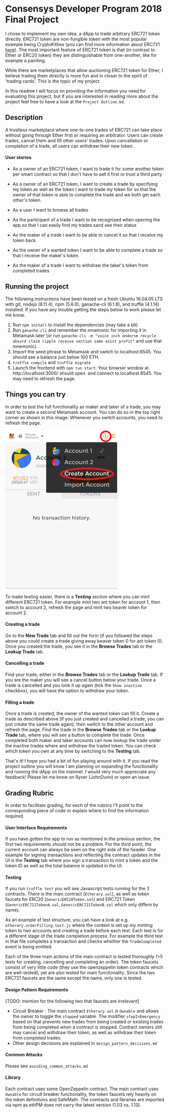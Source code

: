 # Consensys Developer Program 2018 Final Project
I chose to implement my own idea, a dApp to trade arbitrary ERC721 token directly. ERC721 token are non-fungible token with the most popular example being CryptoKitties (you can find more information about ERC721 [here](http://erc721.org/)). The most important feature of ERC721 token is that (in contrast to Ether or ERC20 token) they are distinguishable from one-another, like for example a painting.

While there are marketplaces that allow auctioning ERC721 token for Ether, I believe trading them directly is more fun and in closer to the spirit of 'trading cards'. This is the topic of my project.

In this readme I will focus on providing the information you need for evaluating this project, but if you are interested in reading more about the project feel free to have a look at the `Project Outline.md`.

## Description
A trustless marketplace where one-to-one trades of ERC721 can take place without going through Ether first or requiring an arbitrator. Users can create trades, cancel them and fill other users' trades. Upon cancellation or completion of a trade, all users can withdraw their new token.


#### User stories
- As a owner of an ERC721 token, I want to trade it for some another token per smart contract so that I don't have to sell it first or trust a third party

- As a owner of an ERC721 token, I want to create a trade by specifying my token as well as the token I want to trade my token for so that the owner of that token is able to complete the trade and we both get each other's token.

- As a user I want to browse all trades

- As the participant of a trade I want to be recognized when opening the app so that I can  easily find my trades sand see their status

- As the maker of a trade I want to be able to cancel it so that I receive my token back

- As the owner of a wanted token I want to be able to complete a trade so that I receive the maker's token

- As the maker of a trade I want to withdraw the taker's token from completed trades


## Running the project
The following instructions have been tested on a fresh Ubuntu 16.04.05 LTS with git, nodejs (8.11.4), npm (5.6.0), ganache-cli (6.1.8), and truffle (4.1.14) installed. If you have any trouble getting the steps below to work please let me know.

1. Run `npm install` to install the dependencies (may take a bit)
2. Run `ganache-cli` and remember the mnemonic for importing it in Metamask later (or run `ganache-cli -m "voice inch endorse recycle absurd claim ripple receive section same exist profit"` and use that mnemonic).
3. Import the seed phrase to Metamask and switch to localhost:8545. You should see a balance just below 100 ETH. 
4. `truffle compile` and `truffle migrate`
5. Launch the frontend with `npm run start`. Your browser window at http://localhost:3000/ should open.
and connect to localhost 8545. You may need to refresh the page.

## Things you can try
In order to test the full functionality as maker and taker of a trade, you may want to create a second Metamask account. You can do so in the top right corner as shown in this image. Whenever you switch accounts, you need to refresh the page.

![Account setup](/img/metamaskAccount.png)


To make testing easier, there is a <b>Testing</b> section where you can mint different ERC721 token.
For example mint two ant token for account 1, then switch to account 2, refresh the page and mint two beaver token for account 2.

#### Creating a trade
Go to the <b>New Trade</b> tab and fill out the form (if you followed the steps above you could create a trade giving away beaver token 0 for ant token 0). Once you created the trade, you see it in the <b>Browse Trades</b> tab or the <b>Lookup Trade</b> tab.

#### Cancelling a trade
Find your trade, either in the <b>Browse Trades</b> tab or the <b>Lookup Trade</b> tab. If you are the maker you will see a cancel button below your trade. Once a trade is cancelled and you look it up again (tick the `Show inactive` checkbox), you will have the option to withdraw your token.

#### Filling a trade
Once a trade is created, the owner of the wanted token can fill it. Create a trade as described above (if you just created and cancelled a trade, you can just create the same trade again), then switch to the other account and refresh the page. Find the trade in the <b>Browse Trades</b> tab or the <b>Lookup Trade</b> tab, where you will see a button to complete the trade. Once completed both maker and taker accounts can now lookup the trade under the inactive trades where and withdraw the traded token. You can check which token you own at any time by switching to the <b>Testing</b> tab.


That's it! I hope you had a bit of fun playing around with it. If you read the project outline you will know I am planning on expanding the functionality and running the dApp on the mainnet. I would very much appreciate any feedback! Please let me know on Ryver (JohnDunn) or open an issue.



## Grading Rubric
In order to facilitate grading, for each of the rubrics I'll point to the corresponding piece of code or explain where to find the information required.

#### User Interface Requirements
If you have gotten the app to run as mentioned in the previous section, the first two requirements should not be a problem. For the third point, the current account can always be seen on the right side of the header. One example for signing transactions and reflecting the contract updates in the UI is the <b>Testing</b> tab where you sign a transaction to mint a token and the token ID as well as the total balance is updated in the UI.

#### Testing
If you run `truffle test` you will see Javascript tests running for the 3 contracts.
There is the main contract (`Etherary.sol`), as well as token faucets for ERC20 (`GenericERC20Token.sol`) and ERC721 Token (`GenericERC721TokenA.sol`, `GenericERC721TokenB.sol` which only differn by name).

As an example of test structure, you can have a look at e.g. `etherary.orderFilling.test.js` where the context is set up my minting token to two accounts and creating a trade before each test. Each test is for a different stage of the trade completion process. For example the third test in that file completes a transaction and checks whether the `TradeCompleted` event is being emitted.

Each of the three main actions of the main contract is tested thoroughly (>5 tests for creating, cancelling and completing an order). The token faucets consist of very little code (they use the openzeppelin token contracts which are well-tested), yet are also tested for main functionality. Since the two ERC721 faucets are the same except the name, only one is tested.

#### Design Pattern Requirements
[TODO: mention for the following two that faucets are irrelevant]
- Circuit Breaker : The main contract `Etherary.sol` is `Ownable` and allows the owner to toggle the `stopped` variable. The modifier `stopInEmergency` based on that prevents new trades from being created or existing trades from being completed when a contract is stopped. Contract owners still may cancel and withdraw their token, as well as withdraw their token from completed trades.
- Other design decisions are explained in `design_pattern_decisions.md`


#### Common Attacks
Please see `avoiding_common_attacks.md`

#### Library
Each contract uses some OpenZeppelin contract. The main contract uses `Ownable` for circuit breaker functionality, the token faucets rely heavily on the token definitions and SafeMath. The contracts and libraries are imported via npm as ethPM does not carry the latest version (1.03 vs. 1.13).
